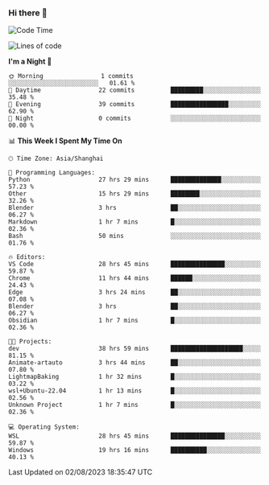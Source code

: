 ### Hi there 👋

<!--
**GwenKaplan/GwenKaplan** is a ✨ _special_ ✨ repository because its `README.md` (this file) appears on your GitHub profile.

Here are some ideas to get you started:

- 🔭 I’m currently working on ...
- 🌱 I’m currently learning ...
- 👯 I’m looking to collaborate on ...
- 🤔 I’m looking for help with ...
- 💬 Ask me about ...
- 📫 How to reach me: ...
- 😄 Pronouns: ...
- ⚡ Fun fact: ...
-->

<!--START_SECTION:waka-->
![Code Time](http://img.shields.io/badge/Code%20Time-309%20hrs%2036%20mins-blue)

![Lines of code](https://img.shields.io/badge/From%20Hello%20World%20I%27ve%20Written-105.0%20thousand%20lines%20of%20code-blue)

**I'm a Night 🦉** 

```text
🌞 Morning                1 commits           ░░░░░░░░░░░░░░░░░░░░░░░░░   01.61 % 
🌆 Daytime                22 commits          █████████░░░░░░░░░░░░░░░░   35.48 % 
🌃 Evening                39 commits          ████████████████░░░░░░░░░   62.90 % 
🌙 Night                  0 commits           ░░░░░░░░░░░░░░░░░░░░░░░░░   00.00 % 
```


📊 **This Week I Spent My Time On** 

```text
🕑︎ Time Zone: Asia/Shanghai

💬 Programming Languages: 
Python                   27 hrs 29 mins      ██████████████░░░░░░░░░░░   57.23 % 
Other                    15 hrs 29 mins      ████████░░░░░░░░░░░░░░░░░   32.26 % 
Blender                  3 hrs               ██░░░░░░░░░░░░░░░░░░░░░░░   06.27 % 
Markdown                 1 hr 7 mins         █░░░░░░░░░░░░░░░░░░░░░░░░   02.36 % 
Bash                     50 mins             ░░░░░░░░░░░░░░░░░░░░░░░░░   01.76 % 

🔥 Editors: 
VS Code                  28 hrs 45 mins      ███████████████░░░░░░░░░░   59.87 % 
Chrome                   11 hrs 44 mins      ██████░░░░░░░░░░░░░░░░░░░   24.43 % 
Edge                     3 hrs 24 mins       ██░░░░░░░░░░░░░░░░░░░░░░░   07.08 % 
Blender                  3 hrs               ██░░░░░░░░░░░░░░░░░░░░░░░   06.27 % 
Obsidian                 1 hr 7 mins         █░░░░░░░░░░░░░░░░░░░░░░░░   02.36 % 

🐱‍💻 Projects: 
dev                      38 hrs 59 mins      ████████████████████░░░░░   81.15 % 
Animate-artauto          3 hrs 44 mins       ██░░░░░░░░░░░░░░░░░░░░░░░   07.80 % 
LightmapBaking           1 hr 32 mins        █░░░░░░░░░░░░░░░░░░░░░░░░   03.22 % 
wsl+Ubuntu-22.04         1 hr 13 mins        █░░░░░░░░░░░░░░░░░░░░░░░░   02.56 % 
Unknown Project          1 hr 7 mins         █░░░░░░░░░░░░░░░░░░░░░░░░   02.36 % 

💻 Operating System: 
WSL                      28 hrs 45 mins      ███████████████░░░░░░░░░░   59.87 % 
Windows                  19 hrs 16 mins      ██████████░░░░░░░░░░░░░░░   40.13 % 
```


 Last Updated on 02/08/2023 18:35:47 UTC
<!--END_SECTION:waka-->
